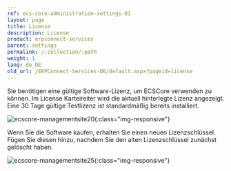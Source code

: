 ```yaml
---
ref: ecs-core-administration-settings-01
layout: page
title: License
description: License
product: erpconnect-services
parent: settings
permalink: /:collection/:path
weight: 1
lang: de_DE
old_url: /ERPConnect-Services-DE/default.aspx?pageid=license
---
```


Sie benötigen eine gültige Software-Lizenz, um ECSCore verwenden zu können. Im License Karteireiter wird die aktuell hinterlegte Lizenz angezeigt. Eine 30 Tage gültige Testlizenz ist standardmäßig bereits installiert. 

![ecscore-managementsite20](/img/content/ecscore-managementsite20.jpg.png){:class="img-responsive"}

Wenn Sie die Software kaufen, erhalten Sie einen neuen Lizenzschlüssel. Fügen Sie diesen hinzu, nachdem Sie den alten Lizenzschlüssel zunächst gelöscht haben.  

![ecscore-managementsite25](/img/content/ecscore-managementsite25.jpg.png){:class="img-responsive"}

